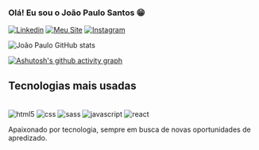 ### Olá! Eu sou o João Paulo Santos 😁

[![Linkedin](https://img.shields.io/badge/LinkedIn-0077B5?style=for-the-badge&logo=linkedin&logoColor=white)](https://www.linkedin.com/in/dev-joaopaulosantos/)
[![Meu Site](https://img.shields.io/badge/website-000000?style=for-the-badge&logo=About.me&logoColor=white)](https://dev-joaopaulo.netlify.app/)
[![Instagram](https://img.shields.io/badge/Instagram-E4405F?style=for-the-badge&logo=instagram&logoColor=white)](https://www.instagram.com/joao_paul0_s/)

![João Paulo GitHub stats](https://github-readme-stats.vercel.app/api?username=dev-joaopaulosantos&show_icons=true&theme=tokyonight)

[![Ashutosh's github activity graph](https://github-readme-activity-graph.vercel.app/graph?username=dev-joaopaulosantos&bg_color=050505&color=8d6db6&line=38bdae&point=638fda&area=true&hide_border=true)](https://github.com/ashutosh00710/github-readme-activity-graph)

## Tecnologias mais usadas

<div style="display: inline-block"></br>
  <img align="center" alt="html5" src="https://img.shields.io/badge/HTML5-E34F26?style=for-the-badge&logo=html5&logoColor=white" />
  <img align="center" alt="css" src="https://img.shields.io/badge/CSS3-1572B6?style=for-the-badge&logo=css3&logoColor=white" />
  <img align="center" alt="sass" src="https://img.shields.io/badge/Sass-CC6699?style=for-the-badge&logo=sass&logoColor=white" />
  <img align="center" alt="javascript" src="https://img.shields.io/badge/JavaScript-F7DF1E?style=for-the-badge&logo=javascript&logoColor=black" />
  <img align="center" alt="react" src="https://img.shields.io/badge/React-20232A?style=for-the-badge&logo=react&logoColor=61DAFB" />
</div></br>

Apaixonado por tecnologia, sempre em busca de novas oportunidades de apredizado.
